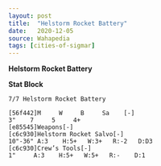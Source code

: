 ```yaml
---
layout: post
title:  "Helstorm Rocket Battery"
date:   2020-12-05
source: Wahapedia
tags: [cities-of-sigmar]
---
```


**Helstorm Rocket Battery**

**Stat Block**
```
7/7 Helstorm Rocket Battery
```

```
[56f442]M     W     B     Sa    [-]
3"    7     5     4+    
[e85545]Weapons[-]
[c6c930]Helstorm Rocket Salvo[-]
10"-36" A:3    H:5+   W:3+   R:-2   D:D3  
[c6c930]Crew’s Tools[-]
1"     A:3    H:5+   W:5+   R:-    D:1   
```


